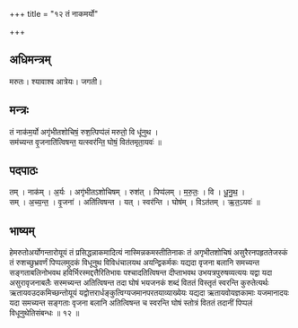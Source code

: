 +++
title = "१२ तं नाकमर्यो"

+++
## अधिमन्त्रम्
मरुतः। श्यावाश्व आत्रेयः। जगती।

## मन्त्रः
तं नाक॑म॒र्यो अगृ॑भीतशोचिषं॒ रुश॒त्पिप्प॑लं मरुतो॒ वि धू॑नुथ ।  
सम॑च्यन्त वृ॒जनाति॑त्विषन्त॒ यत्स्वर॑न्ति॒ घोषं॒ वित॑तमृता॒यवः॑ ॥

## पदपाठः
तम् । नाक॑म् । अ॒र्यः । अगृ॑भीतऽशोचिषम् । रुश॑त् । पिप्प॑लम् । म॒रु॒तः॒ । वि । धू॒नु॒थ॒ ।  
सम् । अ॒च्य॒न्त॒ । वृ॒जना॑ । अति॑त्विषन्त । यत् । स्वर॑न्ति । घोष॑म् । विऽत॑तम् । ऋ॒त॒ऽयवः॑ ॥

## भाष्यम्
हेमरुतोअर्योगन्तारोयूयं तं प्रसिद्धन्नाकमादित्यं नास्मिन्नकमस्तीतिनाकः तं अगृभीतशोचिषं असुरैरनपहृततेजस्कं तं रुशच्छुभ्रवर्णं पिप्पलमुदकं विधूनुथ विविधंचालयथ अयन्द्विकर्मकः यद्यदा वृजना बलानि समच्यन्त सङ्गताबलिनोभवथ हविर्भिरस्मद्दत्तैरितिभावः पश्चादतित्विषन्त दीप्ताभवथ उभयत्रपुरुषव्यत्ययः यद्वा यदा असुरावृजनाबलैः सस्मच्यन्त अतित्विषन्त तदा घोषं भयजनकं शब्दं विततं विस्तृतं स्वरन्ति कुरुतेत्यर्थः ऋतायवउदकमिच्छन्तोयूयं यद्वोत्तरार्धङ्कुत्विग्यजमानपरतयाव्याख्येयः यद्यदा ऋतायवोयज्ञकामाः यजमानादयः यदा समच्यन्त सङ्गताः वृजना बलानि अतित्विषन्त च स्वरन्ति घोषं स्तोत्रं विततं तदानीं पिप्पलं विधूनुथेतिसंबन्धः ॥ १२ ॥